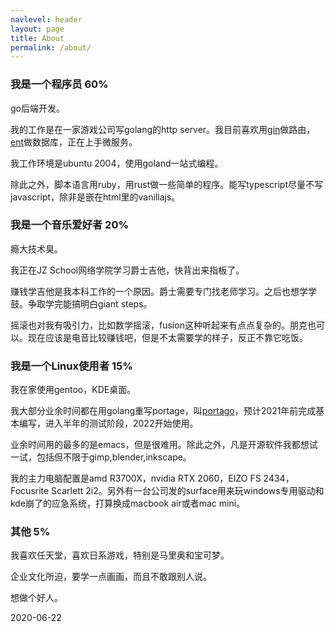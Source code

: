 ```yaml
---
navlevel: header
layout: page
title: About
permalink: /about/
---
```


### 我是一个程序员 60%

go后端开发。

我的工作是在一家游戏公司写golang的http server。我目前喜欢用[gin](https://github.com/gin-gonic/gin)做路由，[ent](https://github.com/facebookincubator/ent)做数据库，正在上手微服务。

我工作环境是ubuntu 2004，使用goland一站式编程。

除此之外，脚本语言用ruby，用rust做一些简单的程序。能写typescript尽量不写javascript，除非是嵌在html里的vanillajs。

### 我是一个音乐爱好者 20%

瘾大技术臭。

我正在JZ School网络学院学习爵士吉他，快背出来指板了。

赚钱学吉他是我本科工作的一个原因。爵士需要专门找老师学习。之后也想学学鼓。争取学完能搞明白giant steps。

摇滚也对我有吸引力，比如数学摇滚，fusion这种听起来有点点复杂的。朋克也可以。现在应该是电音比较赚钱吧，但是不太需要学的样子，反正不靠它吃饭。

### 我是一个Linux使用者 15%

我在家使用gentoo，KDE桌面。

我大部分业余时间都在用golang重写portage，叫[portago](https://github.com/ppphp/portago)，预计2021年前完成基本编写，进入半年的测试阶段，2022开始使用。

业余时间用的最多的是emacs，但是很难用。除此之外，凡是开源软件我都想试一试，包括但不限于gimp,blender,inkscape。

我的主力电脑配置是amd R3700X，nvidia RTX 2060，EIZO FS 2434，Focusrite Scarlett 2i2。另外有一台公司发的surface用来玩windows专用驱动和kde崩了的应急系统，打算换成macbook air或者mac mini。

### 其他 5%

我喜欢任天堂，喜欢日系游戏，特别是马里奥和宝可梦。

企业文化所迫，要学一点画画，而且不敢跟别人说。

想做个好人。

2020-06-22
